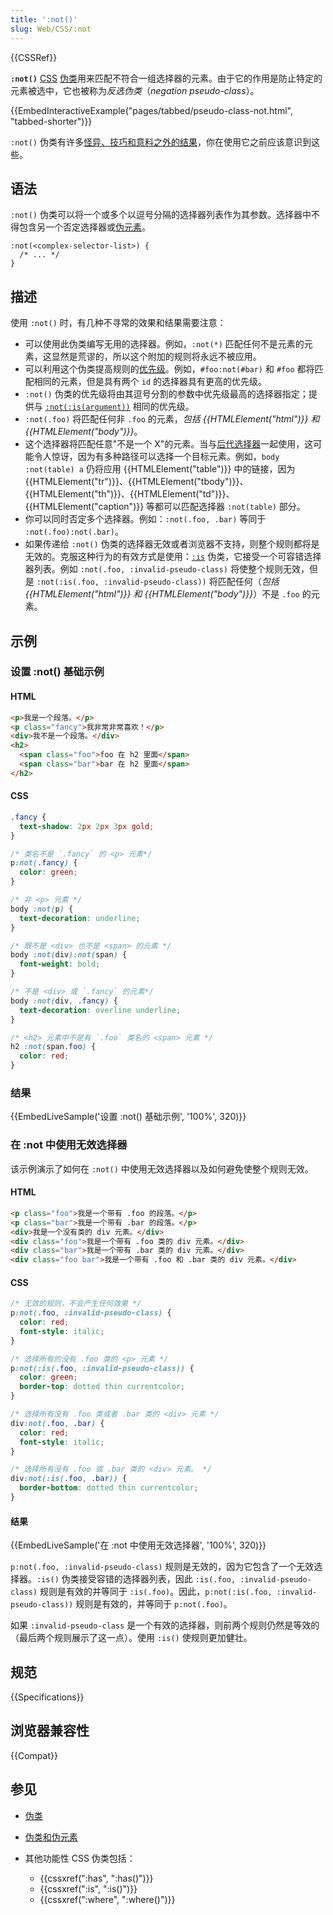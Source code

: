 ```yaml
---
title: ':not()'
slug: Web/CSS/:not
---
```


{{CSSRef}}

**`:not()`** [CSS](/zh-CN/docs/Web/CSS) [伪类](/zh-CN/docs/Web/CSS/Pseudo-classes)用来匹配不符合一组选择器的元素。由于它的作用是防止特定的元素被选中，它也被称为*反选伪类*（_negation pseudo-class_）。

{{EmbedInteractiveExample("pages/tabbed/pseudo-class-not.html", "tabbed-shorter")}}

`:not()` 伪类有许多[怪异、技巧和意料之外的结果](#描述)，你在使用它之前应该意识到这些。

## 语法

`:not()` 伪类可以将一个或多个以逗号分隔的选择器列表作为其参数。选择器中不得包含另一个否定选择器或[伪元素](/zh-CN/docs/Web/CSS/Pseudo-elements)。

```css-nolint
:not(<complex-selector-list>) {
  /* ... */
}
```

## 描述

使用 `:not()` 时，有几种不寻常的效果和结果需要注意：

- 可以使用此伪类编写无用的选择器。例如，`:not(*)` 匹配任何不是元素的元素，这显然是荒谬的，所以这个附加的规则将永远不被应用。
- 可以利用这个伪类提高规则的[优先级](/zh-CN/docs/Web/CSS/Specificity)。例如，`#foo:not(#bar)` 和 `#foo` 都将匹配相同的元素，但是具有两个 `id` 的选择器具有更高的优先级。
- `:not()` 伪类的优先级将由其逗号分割的参数中优先级最高的选择器指定；提供与 [`:not(:is(argument))`](/zh-CN/docs/Web/CSS/:is) 相同的优先级。
- `:not(.foo)` 将匹配任何非 `.foo` 的元素，_包括 {{HTMLElement("html")}} 和 {{HTMLElement("body")}}_。
- 这个选择器将匹配任意"不是一个 X"的元素。当与[后代选择器](/zh-CN/docs/Web/CSS/Descendant_combinator)一起使用，这可能令人惊讶，因为有多种路径可以选择一个目标元素。例如，`body :not(table) a` 仍将应用 {{HTMLElement("table")}} 中的链接，因为 {{HTMLElement("tr")}}、{{HTMLElement("tbody")}}、{{HTMLElement("th")}}、{{HTMLElement("td")}}、{{HTMLElement("caption")}} 等都可以匹配选择器 `:not(table)` 部分。
- 你可以同时否定多个选择器。例如：`:not(.foo, .bar)` 等同于 `:not(.foo):not(.bar)`。
- 如果传递给 `:not()` 伪类的选择器无效或者浏览器不支持，则整个规则都将是无效的。克服这种行为的有效方式是使用：[`:is`](/zh-CN/docs/Web/CSS/:is) 伪类，它接受一个可容错选择器列表。例如 `:not(.foo, :invalid-pseudo-class)` 将使整个规则无效，但是 `:not(:is(.foo, :invalid-pseudo-class))` 将匹配任何（_包括 {{HTMLElement("html")}} 和 {{HTMLElement("body")}}_）不是 `.foo` 的元素。

## 示例

### 设置 :not() 基础示例

#### HTML

```html
<p>我是一个段落。</p>
<p class="fancy">我非常非常喜欢！</p>
<div>我不是一个段落。</div>
<h2>
  <span class="foo">foo 在 h2 里面</span>
  <span class="bar">bar 在 h2 里面</span>
</h2>
```

#### CSS

```css
.fancy {
  text-shadow: 2px 2px 3px gold;
}

/* 类名不是 `.fancy` 的 <p> 元素*/
p:not(.fancy) {
  color: green;
}

/* 非 <p> 元素 */
body :not(p) {
  text-decoration: underline;
}

/* 既不是 <div> 也不是 <span> 的元素 */
body :not(div):not(span) {
  font-weight: bold;
}

/* 不是 <div> 或 `.fancy` 的元素*/
body :not(div, .fancy) {
  text-decoration: overline underline;
}

/* <h2> 元素中不是有 `.foo` 类名的 <span> 元素 */
h2 :not(span.foo) {
  color: red;
}
```

### 结果

{{EmbedLiveSample('设置 :not() 基础示例', '100%', 320)}}

### 在 :not 中使用无效选择器

该示例演示了如何在 `:not()` 中使用无效选择器以及如何避免使整个规则无效。

#### HTML

```html
<p class="foo">我是一个带有 .foo 的段落。</p>
<p class="bar">我是一个带有 .bar 的段落。</p>
<div>我是一个没有类的 div 元素。</div>
<div class="foo">我是一个带有 .foo 类的 div 元素。</div>
<div class="bar">我是一个带有 .bar 类的 div 元素。</div>
<div class="foo bar">我是一个带有 .foo 和 .bar 类的 div 元素。</div>
```

#### CSS

```css
/* 无效的规则，不会产生任何效果 */
p:not(.foo, :invalid-pseudo-class) {
  color: red;
  font-style: italic;
}

/* 选择所有的没有 .foo 类的 <p> 元素 */
p:not(:is(.foo, :invalid-pseudo-class)) {
  color: green;
  border-top: dotted thin currentcolor;
}

/* 选择所有没有 .foo 类或者 .bar 类的 <div> 元素 */
div:not(.foo, .bar) {
  color: red;
  font-style: italic;
}

/* 选择所有没有 .foo 或 .bar 类的 <div> 元素。 */
div:not(:is(.foo, .bar)) {
  border-bottom: dotted thin currentcolor;
}
```

#### 结果

{{EmbedLiveSample('在 :not 中使用无效选择器', '100%', 320)}}

`p:not(.foo, :invalid-pseudo-class)` 规则是无效的，因为它包含了一个无效选择器。`:is()` 伪类接受容错的选择器列表，因此 `:is(.foo, :invalid-pseudo-class)` 规则是有效的并等同于 `:is(.foo)`。因此，`p:not(:is(.foo, :invalid-pseudo-class))` 规则是有效的，并等同于 `p:not(.foo)`。

如果 `:invalid-pseudo-class` 是一个有效的选择器，则前两个规则仍然是等效的（最后两个规则展示了这一点）。使用 `:is()` 使规则更加健壮。

## 规范

{{Specifications}}

## 浏览器兼容性

{{Compat}}

## 参见

- [伪类](/zh-CN/docs/Web/CSS/Pseudo-classes)
- [伪类和伪元素](/zh-CN/docs/Learn/CSS/Building_blocks/Selectors/Pseudo-classes_and_pseudo-elements)
- 其他功能性 CSS 伪类包括：

  - {{cssxref(":has", ":has()")}}
  - {{cssxref(":is", ":is()")}}
  - {{cssxref(":where", ":where()")}}
